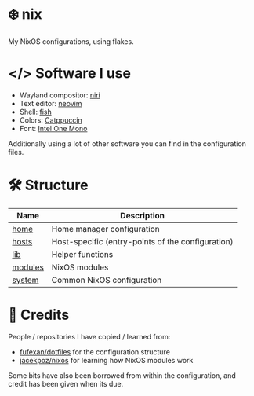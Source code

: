 # ❄️ nix

My NixOS configurations, using flakes.

# </> Software I use

- Wayland compositor: [niri](https://github.com/YaLTeR/niri)
- Text editor: [neovim](https://github.com/neovim/neovim)
- Shell: [fish](https://github.com/fish-shell/fish-shell)
- Colors: [Catppuccin](https://github.com/catppuccin/catppuccin)
- Font: [Intel One Mono](github.com/intel/intel-one-mono)

Additionally using a lot of other software you can find in the configuration files.

# 🛠️ Structure

| Name                | Description                                       |
| ------------------- | ------------------------------------------------- |
| [home](home/)       | Home manager configuration                        |
| [hosts](hosts/)     | Host-specific (entry-points of the configuration) |
| [lib](lib/)         | Helper functions                                  |
| [modules](modules/) | NixOS modules                                     |
| [system](system/)   | Common NixOS configuration                        |

# 👥 Credits

People / repositories I have copied / learned from:

- [fufexan/dotfiles](https://github.com/fufexan/dotfiles) for the configuration structure
- [jacekpoz/nixos](https://git.jacekpoz.pl/poz/niksos) for learning how NixOS modules work

Some bits have also been borrowed from within the configuration, and credit has been given when its due.
